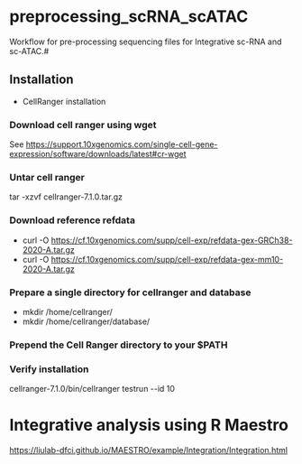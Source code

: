 <!-- GETTING STARTED -->

# preprocessing_scRNA_scATAC
Workflow for pre-processing sequencing files for Integrative sc-RNA and sc-ATAC.#

## Installation
- CellRanger installation
  
### Download cell ranger using wget
See https://support.10xgenomics.com/single-cell-gene-expression/software/downloads/latest#cr-wget

### Untar cell ranger 
tar -xzvf cellranger-7.1.0.tar.gz

### Download reference refdata
- curl -O https://cf.10xgenomics.com/supp/cell-exp/refdata-gex-GRCh38-2020-A.tar.gz
- curl -O https://cf.10xgenomics.com/supp/cell-exp/refdata-gex-mm10-2020-A.tar.gz

### Prepare a single directory for cellranger and database
- mkdir /home/cellranger/
- mkdir /home/cellranger/database/

### Prepend the Cell Ranger directory to your $PATH


### Verify installation
cellranger-7.1.0/bin/cellranger testrun --id 10
















# Integrative analysis using R Maestro 
https://liulab-dfci.github.io/MAESTRO/example/Integration/Integration.html
